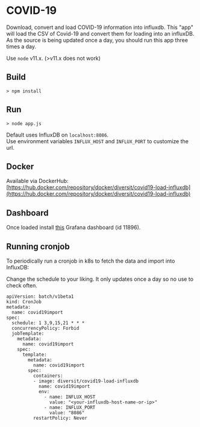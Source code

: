 # COVID-19
Download, convert and load COVID-19 information into influxdb.
This "app" will load the CSV of Covid-19 and convert them for loading into an influxDB.
As the source is being updated once a day, you should run this app three times a day.

Use `node` v11.x. (>v11.x does not work)

## Build

`> npm install`

## Run

`> node app.js`

Default uses InfluxDB on `localhost:8086`.  
Use environment variables `INFLUX_HOST` and `INFLUX_PORT` to customize the url.

## Docker

Available via DockerHub: [https://hub.docker.com/repository/docker/diversit/covid19-load-influxdb](https://hub.docker.com/repository/docker/diversit/covid19-load-influxdb)

## Dashboard

Once loaded install [this](https://grafana.com/grafana/dashboards/11896) Grafana dashboard (id 11896).

## Running cronjob

To periodically run a cronjob in k8s to fetch the data and import into InfluxDB:

Change the schedule to your liking. It only updates once a day so no use to check often.

```
apiVersion: batch/v1beta1
kind: CronJob
metadata:
  name: covid19import
spec:
  schedule: 1 3,9,15,21 * * *
  concurrencyPolicy: Forbid
  jobTemplate:
    metadata:
      name: covid19import
    spec:
      template:
        metadata:
          name: covid19import
        spec:
          containers:
          - image: diversit/covid19-load-influxdb
            name: covid19import
            env:
              - name: INFLUX_HOST
                value: "<your-influxdb-host-name-or-ip>"
              - name: INFLUX_PORT
                value: "8086"
          restartPolicy: Never
```